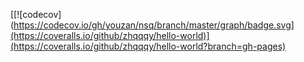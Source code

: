 [[![codecov](https://codecov.io/gh/youzan/nsq/branch/master/graph/badge.svg](https://coveralls.io/github/zhqqqy/hello-world)](https://coveralls.io/github/zhqqqy/hello-world?branch=gh-pages)